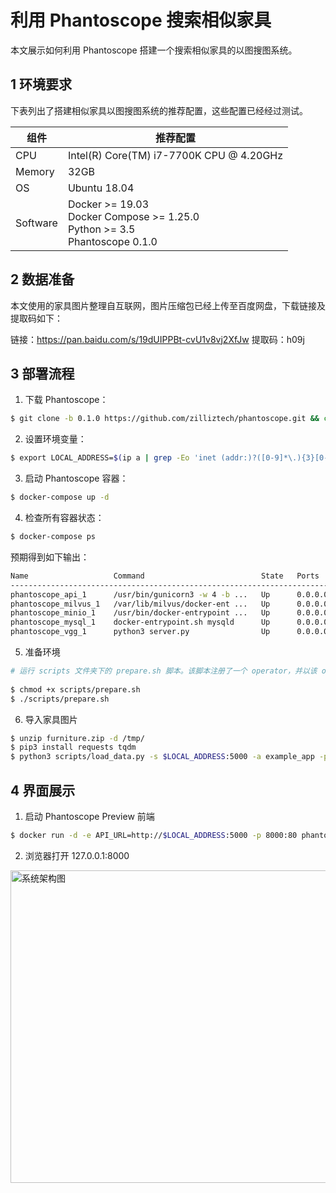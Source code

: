 # 利用 Phantoscope 搜索相似家具

本文展示如何利用 Phantoscope 搭建一个搜索相似家具的以图搜图系统。

## 1 环境要求

下表列出了搭建相似家具以图搜图系统的推荐配置，这些配置已经经过测试。

| 组件     | 推荐配置                                                     |
| -------- | ------------------------------------------------------------ |
| CPU      | Intel(R) Core(TM) i7-7700K CPU @ 4.20GHz                     |
| Memory   | 32GB                                                         |
| OS       | Ubuntu 18.04                                                 |
| Software | Docker >= 19.03<br />Docker Compose >= 1.25.0<br />Python >= 3.5<br />Phantoscope 0.1.0 |

## 2 数据准备

本文使用的家具图片整理自互联网，图片压缩包已经上传至百度网盘，下载链接及提取码如下：

链接：https://pan.baidu.com/s/19dUIPPBt-cvU1v8vj2XfJw   提取码：h09j

## 3 部署流程

1. 下载 Phantoscope：

```bash
$ git clone -b 0.1.0 https://github.com/zilliztech/phantoscope.git && cd phantoscope
```

2. 设置环境变量：

```bash
$ export LOCAL_ADDRESS=$(ip a | grep -Eo 'inet (addr:)?([0-9]*\.){3}[0-9]*' | grep -Eo '([0-9]*\.){3}[0-9]*' | grep -v '127.0.0.1'| head -n 1)
```

3. 启动 Phantoscope 容器：

```bash
$ docker-compose up -d
```

4. 检查所有容器状态：

```bash
$ docker-compose ps
```

预期得到如下输出：

```bash
Name                   Command                          State   Ports
----------------------------------------------------------------------------------------------------------------
phantoscope_api_1      /usr/bin/gunicorn3 -w 4 -b ...   Up      0.0.0.0:5000->5000/tcp
phantoscope_milvus_1   /var/lib/milvus/docker-ent ...   Up      0.0.0.0:19530->19530/tcp, 0.0.0.0:8080->8080/tcp
phantoscope_minio_1    /usr/bin/docker-entrypoint ...   Up      0.0.0.0:9000->9000/tcp
phantoscope_mysql_1    docker-entrypoint.sh mysqld      Up      0.0.0.0:3306->3306/tcp
phantoscope_vgg_1      python3 server.py                Up      0.0.0.0:50001->50001/tcp
```

5. 准备环境
 ```bash
# 运行 scripts 文件夹下的 prepare.sh 脚本。该脚本注册了一个 operator，并以该 operator 创建一个 pipeline，并根据该 pipeline 创建了一个名为 example_app 的 application.
   
$ chmod +x scripts/prepare.sh
$ ./scripts/prepare.sh
 ```

6. 导入家具图片

 ```bash
$ unzip furniture.zip -d /tmp/
$ pip3 install requests tqdm
$ python3 scripts/load_data.py -s $LOCAL_ADDRESS:5000 -a example_app -p example_pipeline -d /tmp/furniture
 ```

## 4 界面展示

1. 启动 Phantoscope Preview 前端

```bash
$ docker run -d -e API_URL=http://$LOCAL_ADDRESS:5000 -p 8000:80 phantoscope/preview:latest
```

2. 浏览器打开 127.0.0.1:8000

<img src="./pic/jiaju_web.gif" width = "800" height = "500" alt="系统架构图" align=center />

